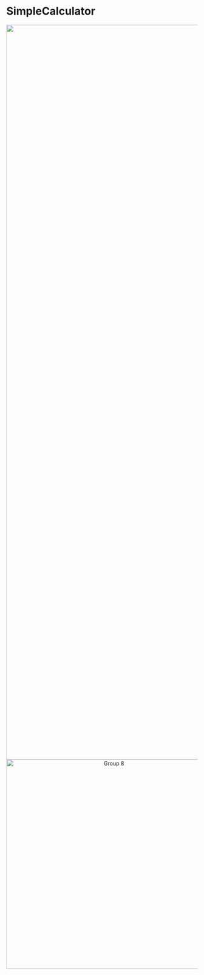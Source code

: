 # SimpleCalculator
<div id="header" align="center">
    <img width="1931" alt="Group 4" src="https://user-images.githubusercontent.com/108080130/175820388-5ea9cd23-c34d-4be1-b136-8ef51342300a.png">
</div>

<div align="center">
<img width="551" alt="Group 8" src="https://user-images.githubusercontent.com/108080130/177006707-3b0f1857-a192-4086-b6ab-e17dec31efb8.png">
</div>

